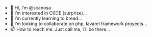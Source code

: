 - 👋 Hi, I’m @scanosa
- 👀 I’m interested in C0DE (surprise)...
- 🌱 I’m currently learning to bread...
- 💞️ I’m looking to collaborate on php, lavarel framework proyects...
- 📫 How to reach me. Just call me, i´ll be there...

<!---
scanosa/scanosa is a ✨ special ✨ repository because its `README.md` (this file) appears on your GitHub profile.
You can click the Preview link to take a look at your changes.
--->
